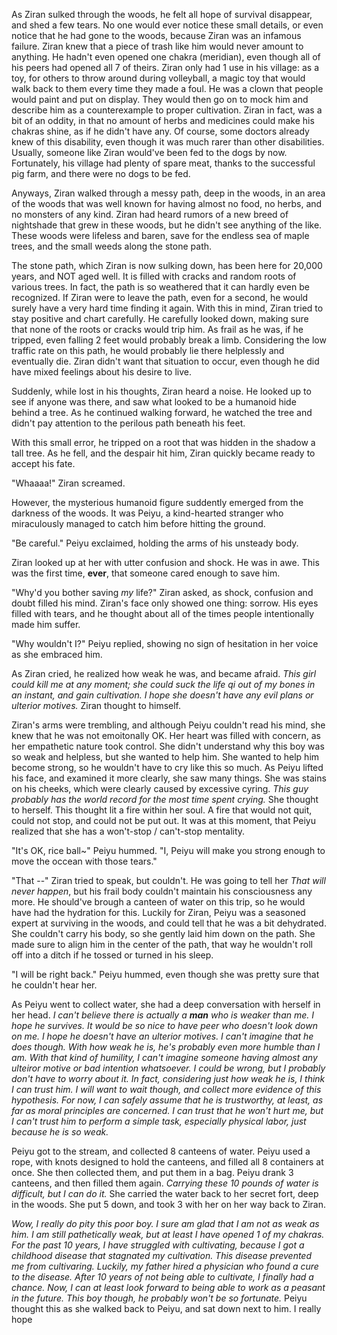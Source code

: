 

As Ziran sulked through the woods, he felt all hope of survival disappear, and shed a few tears. No one would ever notice these small details, or even notice that he had gone to the woods, because Ziran was an infamous failure. Ziran knew that a piece of trash like him would never amount to anything. He hadn't even opened one chakra (meridian), even though all of his peers had opened all 7 of theirs. Ziran only had 1 use in his village: as a toy, for others to throw around during volleyball, a magic toy that would walk back to them every time they made a foul. He was a clown that people would paint and put on display. They would then go on to mock him and describe him as a counterexample to proper cultivation. Ziran in fact, was a bit of an oddity, in that no amount of herbs and medicines could make his chakras shine, as if he didn't have any. Of course, some doctors already knew of this disability, even though it was much rarer than other disabilities. Usually, someone like Ziran would've been fed to the dogs by now. Fortunately, his village had plenty of spare meat, thanks to the successful pig farm, and there were no dogs to be fed.

Anyways, Ziran walked through a messy path, deep in the woods, in an area of the woods that was well known for having almost no food, no herbs, and no monsters of any kind. Ziran had heard rumors of a new breed of nightshade that grew in these woods, but he didn't see anything of the like. These woods were lifeless and baren, save for the endless sea of maple trees, and the small weeds along the stone path.

The stone path, which Ziran is now sulking down, has been here for 20,000 years, and NOT aged well. It is filled with cracks and random roots of various trees. In fact, the path is so weathered that it can hardly even be recognized. If Ziran were to leave the path, even for a second, he would surely have a very hard time finding it again. With this in mind, Ziran tried to stay positive and chart carefully. He carefully looked down, making sure that none of the roots or cracks would trip him. As frail as he was, if he tripped, even falling 2 feet would probably break a limb. Considering the low traffic rate on this path, he would probably lie there helplessly and eventually die. Ziran didn't want that situation to occur, even though he did have mixed feelings about his desire to live.

Suddenly, while lost in his thoughts, Ziran heard a noise. He looked up to see if anyone was there, and saw what looked to be a humanoid hide behind a tree. As he continued walking forward, he watched the tree and didn't pay attention to the perilous path beneath his feet.

With this small error, he tripped on a root that was hidden in the shadow a tall tree. As he fell, and the despair hit him, Ziran quickly became ready to accept his fate.

"Whaaaa!" Ziran screamed.

However, the mysterious humanoid figure suddently emerged from the darkness of the woods. It was Peiyu, a kind-hearted stranger who miraculously managed to catch him before hitting the ground.

"Be careful." Peiyu exclaimed, holding the arms of his unsteady body.

Ziran looked up at her with utter confusion and shock. He was in awe. This was the first time, **ever**, that someone cared enough to save him.

"Why'd you bother saving *my* life?" Ziran asked, as shock, confusion and doubt filled his mind. Ziran's face only showed one thing: sorrow. His eyes filled with tears, and he thought about all of the times people intentionally made him suffer.

"Why wouldn't I?" Peiyu replied, showing no sign of hesitation in her voice as she embraced him.

As Ziran cried, he realized how weak he was, and became afraid. *This girl could kill me at any moment; she could suck the life qi out of my bones in an instant, and gain cultivation. I hope she doesn't have any evil plans or ulterior motives.* Ziran thought to himself.

Ziran's arms were trembling, and although Peiyu couldn't read his mind, she knew that he was not emoitonally OK. Her heart was filled with concern, as her empathetic nature took control. She didn't understand why this boy was so weak and helpless, but she wanted to help him. She wanted to help him become strong, so he wouldn't have to cry like this so much. As Peiyu lifted his face, and examined it more clearly, she saw many things. She was stains on his cheeks, which were clearly caused by excessive cyring. *This guy probably has the world record for the most time spent crying.* She thought to herself. This thought lit a fire within her soul. A fire that would not quit, could not stop, and could not be put out. It was at this moment, that Peiyu realized that she has a won't-stop / can't-stop mentality.

"It's OK, rice ball~" Peiyu hummed. "I, Peiyu will make you strong enough to move the occean with those tears."

"That --" Ziran tried to speak, but couldn't. He was going to tell her *That will never happen*, but his frail body couldn't maintain his consciousness any more. He should've brough a canteen of water on this trip, so he would have had the hydration for this. Luckily for Ziran, Peiyu was a seasoned expert at surviving in the woods, and could tell that he was a bit dehydrated. She couldn't carry his body, so she gently laid him down on the path. She made sure to align him in the center of the path, that way he wouldn't roll off into a ditch if he tossed or turned in his sleep.

"I will be right back." Peiyu hummed, even though she was pretty sure that he couldn't hear her.

As Peiyu went to collect water, she had a deep conversation with herself in her head. *I can't believe there is actually a **man** who is weaker than me. I hope he survives. It would be so nice to have peer who doesn't look down on me. I hope he doesn't have an ulterior motives. I can't imagine that he does though. With how weak he is, he's probably even more humble than I am. With that kind of humility, I can't imagine someone having almost any ulteiror motive or bad intention whatsoever. I could be wrong, but I probably don't have to worry about it. In fact, considering just how weak he is, I think I can trust him. I will want to wait though, and collect more evidence of this hypothesis. For now, I can safely assume that he is trustworthy, at least, as far as moral principles are concerned. I can trust that he won't hurt me, but I can't trust him to perform a simple task, especially physical labor, just because he is so weak.*

Peiyu got to the stream, and collected 8 canteens of water. Peiyu used a rope, with knots designed to hold the canteens, and filled all 8 containers at once. She then collected them, and put them in a bag. Peiyu drank 3 canteens, and then filled them again. *Carrying these 10 pounds of water is difficult, but I can do it.* She carried the water back to her secret fort, deep in the woods. She put 5 down, and took 3 with her on her way back to Ziran.

*Wow, I really do pity this poor boy. I sure am glad that I am not as weak as him. I am still pathetically weak, but at least I have opened 1 of my chakras. For the past 10 years, I have struggled with cultivating, because I got a childhood disease that stagnated my cultivation. This disease prevented me from cultivaring. Luckily, my father hired a physician who found a cure to the disease. After 10 years of not being able to cultivate, I finally had a chance. Now, I can at least look forward to being able to work as a peasant in the future. This boy though, he probably won't be so fortunate.* Peiyu thought this as she walked back to Peiyu, and sat down next to him. I really hope

